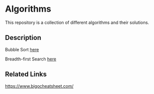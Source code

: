 # Algorithms

This repository is a collection of different algorithms and their solutions. 

## Description
Bubble Sort [here](Sorting/bubbleSort.js)

Breadth-first Search [here](Searching/breadthFirstSearch.js)

## Related Links

https://www.bigocheatsheet.com/ 